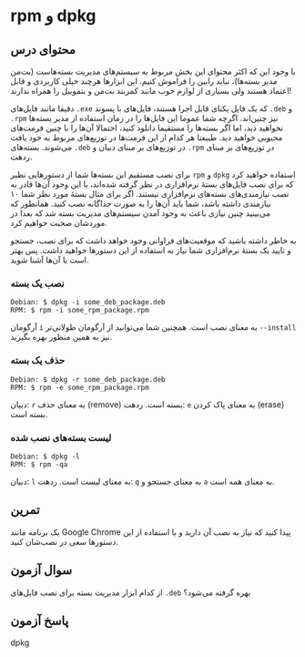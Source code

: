 # rpm و dpkg

## محتوای درس

با وجود این که اکثر محتوای این بخش مربوط به سیستم‌های مدیریت بسته‌هاست (بت‌من مدیر
بسته‌ها)، نباید رابین را فراموش کنیم. این ابزار‌ها هرچند خیلی کاربردی و قابل
اعتماد هستند ولی بسیاری از لوازم خوب مانند کمربند بت‌من و بتموبیل را همراه
ندارند!

دقیقا مانند فایل‌های `‎.exe` که یک فایل یکتای قابل اجرا هستند‌، فایل‌های با پسوند
`‎.deb` و `‎.rpm` نیز چنین‌اند. اگرچه شما عموما این فایل‌ها را در زمان استفاده از
مدیر بسته‌ها نخواهید دید، اما اگر بسته‌ها را مستقیما دانلود کنید‌، احتمالا آن‌ها را
با چنین فرمت‌های محبوبی خواهید دید. طبیعتا هر کدام از این فرمت‌ها در توزیع‌های
مربوط به خود یافت می‌شوند. بسته‌های `‎.deb` در توزیع‌های بر مبنای دبیان و `‎.rpm` در
توزیع‌های بر مبنای ردهت.

برای نصب مستقیم این بسته‌ها شما از دستور‌هایی نظیر `rpm` و `dpkg` استفاده خواهید
کرد که برای نصب فایل‌های بستهٔ نرم‌افزاری در نظر گرفته شده‌اند، با این وجود آن‌ها
قادر به نصب نیازمندی‌های بسته‌های نرم‌افزاری نیستند. اگر برای مثال بستهٔ مورد نظر
شما ۱۰ نیازمندی داشته باشد‌، شما باید آن‌ها را به صورت جداگانه نصب کنید. همانطور
که می‌بینید چنین نیازی باعث به وجود آمدن سیستم‌های مدیریت بسته شد که بعدا در
موردشان صحبت خواهیم کرد.

به خاطر داشته باشید که موقعیت‌های فراوانی وجود خواهد داشت که برای نصب‌، جستجو و
تایید یک بستهٔ نرم‌افزاری شما نیاز به استفاده از این دستور‌ها خواهید داشت. پس بهتر
است با آن‌ها آشنا شوید.

### نصب یک بسته

```
Debian: $ dpkg -i some_deb_package.deb
RPM: $ rpm -i some_rpm_package.rpm
```

آرگومان `i` به معنای نصب است. همچنین شما می‌توانید از آرگومان طولانی‌تر
`‎--install` نیز به همین منظور بهره بگیرید.

### حذف یک بسته

```
Debian: $ dpkg -r some_deb_package.deb
RPM: $ rpm -e some_rpm_package.rpm
```

دبیان: `r` به معنای حذف (remove) بسته است.
ردهت: `e` به معنای پاک کردن (erase) بسته است.

### لیست بسته‌های نصب شده

```
Debian: $ dpkg -l
RPM: $ rpm -qa
```

دبیان: `l` به معنای لیست است.
ردهت:‌ `q` به معنای جستجو و `a` به معنای همه است. 


## تمرین

یک برنامه مانند Google Chrome پیدا کنید که نیاز به نصب آن دارید و با استفاده از
این دستور‌ها سعی در نصب‌شان کنید.

## سوال آزمون

از کدام ابزار مدیریت بسته برای نصب فایل‌های `‎.deb` بهره گرفته می‌شود؟

## پاسخ آزمون

dpkg
